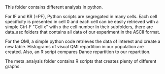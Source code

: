 This folder contains different analysis in python.

For IF and KR (=PF), Python scripts are segregated in many cells.
Each cell specificity is presented in cell 0 and each cell can be easily retrieved with a simple Ctrl-F "Cell x" with x the cell number
In their subfolders, there are data_asc folders that contains all data of our experiment in the ASCII format.

For the QMI, a simple python code retrieves the data of interest and create a new table. Histograms of visual QMI repartition in our population are created.
Also, an R script compares Dance repartition to our repartition.

The meta_analysis folder contains R scripts that creates plenty of different graphs.


